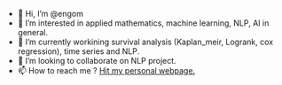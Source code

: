 - 👋 Hi, I’m @engom
- 👀 I’m interested in applied mathematics, machine learning, NLP, AI in general.
- 🌱 I’m currently workining survival analysis (Kaplan_meir, Logrank, cox regression), time series and NLP.
- 💞️ I’m looking to collaborate on NLP project.
- 📫 How to reach me ? [Hit my personal webpage.](https://elhadjingomweb.streamlitapp.com/)

<!---
engom/engom is a ✨ special ✨ repository because its `README.md` (this file) appears on your GitHub profile.
You can click the Preview link to take a look at your changes.
--->
